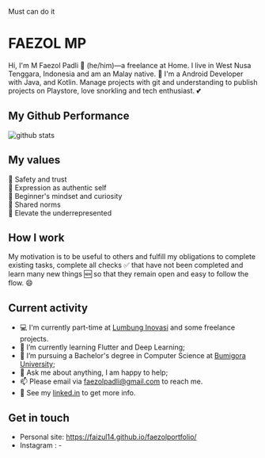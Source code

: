 Must can do it

# FAEZOL MP

Hi, I'm M Faezol Padli 👨 (he/him)—a freelance at Home. I live in West Nusa Tenggara, Indonesia and am an Malay native. 🙌 I'm a Android Developer with Java, and Kotlin. Manage projects with git and understanding to publish projects on Playstore, love snorkling and tech enthusiast. 💕

## My Github Performance

![github stats](https://github-readme-stats.vercel.app/api?username=faizul14&show_icons=true)

## My values

💖 Safety and trust<br>
🌟 Expression as authentic self<br>
🍏 Beginner's mindset and curiosity<br>
🙌 Shared norms<br>
🚀 Elevate the underrepresented

## How I work

My motivation is to be useful to others and fulfill my obligations to complete existing tasks, complete all checks ✅ that have not been completed and learn many new things 🆕 so that they remain open and easy to follow the flow. 😄

## Current activity

- 💻 I'm currently part-time at <a href="">Lumbung Inovasi</a> and some freelance projects.
- 📖 I’m currently learning Flutter and Deep Learning;
- 💼 I’m pursuing a Bachelor's degree in Computer Science at <a href="https://universitasbumigora.ac.id">Bumigora University</a>;
- 💬 Ask me about anything, I am happy to help;
- 📫 Please email via faezolpadli@gmail.com to reach me.
- 📝 See my <a href=->linked.in</a> to get more info.

## Get in touch

- Personal site: https://faizul14.github.io/faezolportfolio/
- Instagram : -
